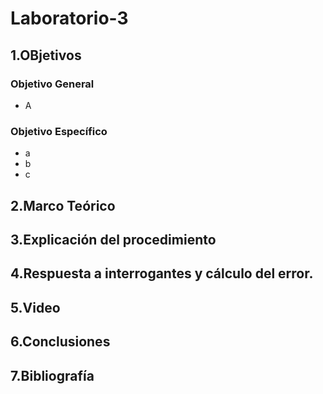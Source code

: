 # Laboratorio-3
## 1.OBjetivos
### Objetivo General
- A
### Objetivo Específico
- a
- b
- c
## 2.Marco Teórico
## 3.Explicación del procedimiento
## 4.Respuesta a interrogantes y cálculo del error.
## 5.Video
## 6.Conclusiones
## 7.Bibliografía
